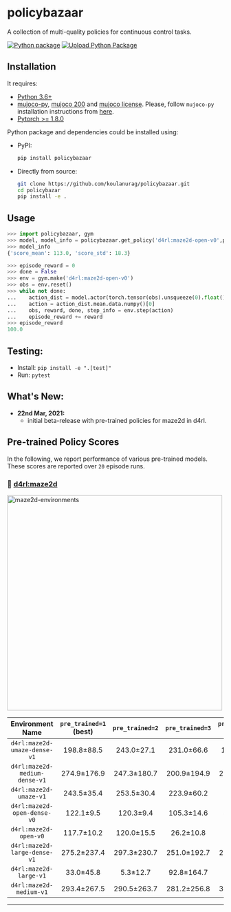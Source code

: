 # policybazaar
A collection of multi-quality  policies for continuous control tasks.

[![Python package](https://github.com/koulanurag/policybazaar/actions/workflows/python-package.yml/badge.svg?branch=main)](https://github.com/koulanurag/policybazaar/actions/workflows/python-package.yml)
[![Upload Python Package](https://github.com/koulanurag/policybazaar/actions/workflows/python-publish.yml/badge.svg)](https://github.com/koulanurag/policybazaar/actions/workflows/python-publish.yml)

## Installation
It requires:

- [Python 3.6+](https://www.python.org/downloads/)
- [mujoco-py](https://github.com/openai/mujoco-py), [mujoco 200](https://www.roboti.us/index.html) and [mujoco license](https://www.roboti.us/license.html). Please, follow `mujoco-py` installation instructions from [here](https://github.com/openai/mujoco-py).
- [Pytorch >= 1.8.0](https://pytorch.org/)

Python package and dependencies could be installed using:
- PyPI:
    ```bash
    pip install policybazaar
    ```
- Directly from source:
    ```bash
    git clone https://github.com/koulanurag/policybazaar.git
    cd policybazar
    pip install -e .
    ```

## Usage

```python console
>>> import policybazaar, gym
>>> model, model_info = policybazaar.get_policy('d4rl:maze2d-open-v0',pre_trained=1)
>>> model_info
{'score_mean': 113.0, 'score_std': 18.3}

>>> episode_reward = 0
>>> done = False
>>> env = gym.make('d4rl:maze2d-open-v0')
>>> obs = env.reset()
>>> while not done:
...    action_dist = model.actor(torch.tensor(obs).unsqueeze(0).float())
...    action = action_dist.mean.data.numpy()[0]
...    obs, reward, done, step_info = env.step(action)
...    episode_reward += reward
>>> episode_reward
100.0

```

## Testing:

- Install: ```pip install -e ".[test]" ```
- Run: ```pytest```

## What's New:

- **22nd Mar, 2021:**
    - initial beta-release with pre-trained policies for maze2d in d4rl.
    
## Pre-trained Policy Scores
In the following, we report performance of various pre-trained models. These scores are reported over `20` episode runs.

### :small_blue_diamond: [d4rl:maze2d](https://github.com/rail-berkeley/d4rl/wiki/Tasks#maze2d)
<img width="500" alt="maze2d-environments" src="https://github.com/rail-berkeley/offline_rl/raw/assets/assets/mazes_filmstrip.png">

| Environment Name |`pre_trained=1` (best) |`pre_trained=2`  |`pre_trained=3`  |`pre_trained=4` (worst) |
|:------: | :------: | :------: | :------: | :------: | 
|`d4rl:maze2d-umaze-dense-v1`|198.8±88.5 |243.0±27.1 |231.0±66.6 |154.2±13.8 |
|`d4rl:maze2d-medium-dense-v1`|274.9±176.9 |247.3±180.7 |200.9±194.9 |286.4±172.5 |
|`d4rl:maze2d-umaze-v1`|243.5±35.4 |253.5±30.4 |223.9±60.2 |39.5±94.7 |
|`d4rl:maze2d-open-dense-v0`|122.1±9.5 |120.3±9.4 |105.3±14.6 |44.3±12.7 |
|`d4rl:maze2d-open-v0`|117.7±10.2 |120.0±15.5 |26.2±10.8 |6.7±8.1 |
|`d4rl:maze2d-large-dense-v1`|275.2±237.4 |297.3±230.7 |251.0±192.7 |206.5±159.0 |
|`d4rl:maze2d-large-v1`|33.0±45.8 |5.3±12.7 |92.8±164.7 |12.3±9.1 |
|`d4rl:maze2d-medium-v1`|293.4±267.5 |290.5±263.7 |281.2±256.8 |339.2±227.8 |

***

